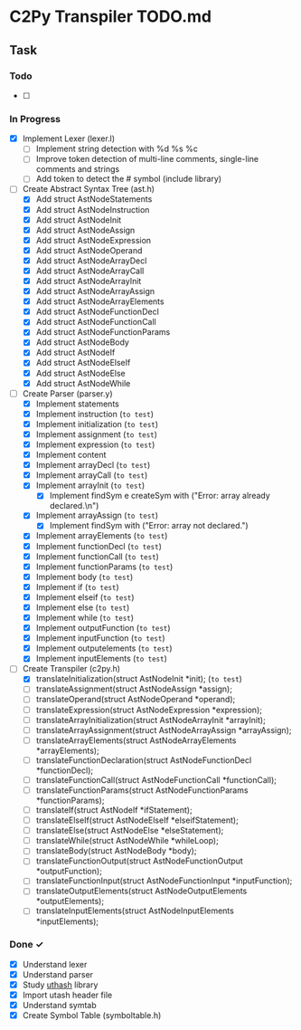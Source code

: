 # C2Py Transpiler TODO.md

## Task

### Todo

- [ ]

### In Progress
- [x] Implement Lexer (lexer.l)
    - [ ] Implement string detection with %d %s %c
    - [ ] Improve token detection of multi-line comments, single-line comments and strings
    - [ ] Add token to detect the # symbol (include library)
- [ ] Create Abstract Syntax Tree (ast.h)
    - [x] Add struct AstNodeStatements
    - [x] Add struct AstNodeInstruction
    - [x] Add struct AstNodeInit
    - [x] Add struct AstNodeAssign
    - [x] Add struct AstNodeExpression
    - [x] Add struct AstNodeOperand
    - [x] Add struct AstNodeArrayDecl
    - [x] Add struct AstNodeArrayCall
    - [x] Add struct AstNodeArrayInit
    - [x] Add struct AstNodeArrayAssign
    - [x] Add struct AstNodeArrayElements
    - [x] Add struct AstNodeFunctionDecl
    - [x] Add struct AstNodeFunctionCall
    - [x] Add struct AstNodeFunctionParams
    - [x] Add struct AstNodeBody
    - [x] Add struct AstNodeIf
    - [x] Add struct AstNodeElseIf
    - [x] Add struct AstNodeElse
    - [x] Add struct AstNodeWhile
- [ ] Create Parser (parser.y)
    - [x] Implement statements
    - [x] Implement instruction (` to test `)
    - [x] Implement initialization (` to test `)
    - [x] Implement assignment (` to test `)
    - [x] Implement expression (` to test `)
    - [x] Implement content
    - [x] Implement arrayDecl (` to test `)
    - [x] Implement arrayCall (` to test `)
    - [x] Implement arrayInit (` to test `)
        - [x] Implement findSym e createSym with ("Error: array already declared.\n")
    - [x] Implement arrayAssign (` to test `)
        - [x] Implement findSym with ("Error: array not declared.")
    - [x] Implement arrayElements (` to test `)
    - [x] Implement functionDecl (` to test `)
    - [x] Implement functionCall (` to test `)
    - [x] Implement functionParams (` to test `)
    - [x] Implement body (` to test `)
    - [x] Implement if (` to test `)
    - [x] Implement elseif (` to test `)
    - [x] Implement else (` to test `)
    - [x] Implement while (` to test `)
    - [x] Implement outputFunction (` to test `)
    - [x] Implement inputFunction (` to test `)
    - [x] Implement outputelements (` to test `)
    - [x] Implement inputElements (` to test `)
- [ ] Create Transpiler (c2py.h)
    - [x] translateInitialization(struct AstNodeInit *init); (` to test `)
    - [ ] translateAssignment(struct AstNodeAssign *assign);
    - [ ] translateOperand(struct AstNodeOperand *operand);
    - [ ] translateExpression(struct AstNodeExpression *expression);
    - [ ] translateArrayInitialization(struct AstNodeArrayInit *arrayInit);
    - [ ] translateArrayAssignment(struct AstNodeArrayAssign *arrayAssign);
    - [ ] translateArrayElements(struct AstNodeArrayElements *arrayElements);
    - [ ] translateFunctionDeclaration(struct AstNodeFunctionDecl *functionDecl);
    - [ ] translateFunctionCall(struct AstNodeFunctionCall *functionCall);
    - [ ] translateFunctionParams(struct AstNodeFunctionParams *functionParams);
    - [ ] translateIf(struct AstNodeIf *ifStatement);
    - [ ] translateElseIf(struct AstNodeElseIf *elseifStatement);
    - [ ] translateElse(struct AstNodeElse *elseStatement);
    - [ ] translateWhile(struct AstNodeWhile *whileLoop);
    - [ ] translateBody(struct AstNodeBody *body);
    - [ ] translateFunctionOutput(struct AstNodeFunctionOutput *outputFunction);
    - [ ] translateFunctionInput(struct AstNodeFunctionInput *inputFunction);
    - [ ] translateOutputElements(struct AstNodeOutputElements *outputElements);
    - [ ] translateInputElements(struct AstNodeInputElements *inputElements);

### Done ✓
- [x] Understand lexer
- [x] Understand parser
- [x] Study [uthash](https://troydhanson.github.io/uthash/) library 
- [x] Import utash header file
- [x] Understand symtab
- [x] Create Symbol Table (symboltable.h)